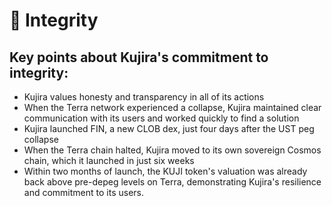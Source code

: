 # 🌟 Integrity

## Key points about Kujira's commitment to integrity:

* Kujira values honesty and transparency in all of its actions
* When the Terra network experienced a collapse, Kujira maintained clear communication with its users and worked quickly to find a solution
* Kujira launched FIN, a new CLOB dex, just four days after the UST peg collapse
* When the Terra chain halted, Kujira moved to its own sovereign Cosmos chain, which it launched in just six weeks
* Within two months of launch, the KUJI token's valuation was already back above pre-depeg levels on Terra, demonstrating Kujira's resilience and commitment to its users.
